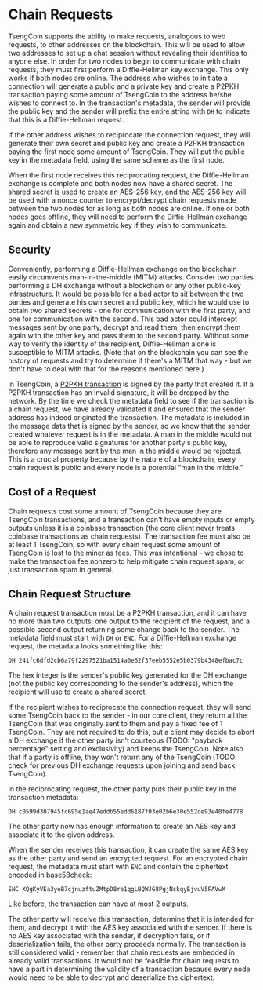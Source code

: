 # Chain Requests

TsengCoin supports the ability to make requests, analogous to web requests, to other addresses on the blockchain. This will be used to allow two addresses to set up a chat session without revealing their identities to anyone else. In order for two nodes to begin to communicate with chain requests, they must first perform a Diffie-Hellman key exchange. This only works if both nodes are online. The address who wishes to initiate a connection will generate a public and a private key and create a P2PKH transaction paying some amount of TsengCoin to the address he/she wishes to connect to. In the transaction's metadata, the sender will provide the public key and the sender will prefix the entire string with `DH` to indicate that this is a Diffie-Hellman request.

If the other address wishes to reciprocate the connection request, they will generate their own secret and public key and create a P2PKH transaction paying the first node some amount of TsengCoin. They will put the public key in the metadata field, using the same scheme as the first node.

When the first node receives this reciprocating request, the Diffie-Hellman exchange is complete and both nodes now have a shared secret. The shared secret is used to create an AES-256 key, and the AES-256 key will be used with a nonce counter to encrypt/decrypt chain requests made between the two nodes for as long as both nodes are online. If one or both nodes goes offline, they will need to perform the Diffie-Hellman exchange again and obtain a new symmetric key if they wish to communicate.

## Security

Conveniently, performing a Diffie-Hellman exchange on the blockchain easily circumvents man-in-the-middle (MITM) attacks. Consider two parties performing a DH exchange without a blockchain or any other public-key infrastructure. It would be possible for a bad actor to sit between the two parties and generate his own secret and public key, which he would use to obtain two shared secrets - one for communication with the first party, and one for communication with the second. This bad actor could intercept messages sent by one party, decrypt and read them, then encrypt them again with the other key and pass them to the second party. Without some way to verify the identity of the recipient, Diffie-Hellman alone is susceptible to MITM attacks. (Note that on the blockchain you can see the history of requests and try to determine if there's a MITM that way - but we don't have to deal with that for the reasons mentioned here.)

In TsengCoin, a [P2PKH transaction](./Transactions.md#pay-to-public-key-hash) is signed by the party that created it. If a P2PKH transaction has an invalid signature, it will be dropped by the network. By the time we check the metadata field to see if the transaction is a chain request, we have already validated it and ensured that the sender address has indeed originated the transaction. The metadata is included in the message data that is signed by the sender, so we know that the sender created whatever request is in the metadata. A man in the middle would not be able to reproduce valid signatures for another party's public key, therefore any message sent by the man in the middle would be rejected. This is a crucial property because by the nature of a blockchain, every chain request is public and every node is a potential "man in the middle."

## Cost of a Request

Chain requests cost some amount of TsengCoin because they are TsengCoin transactions, and a transaction can't have empty inputs or empty outputs unless it is a coinbase transaction (the core client never treats coinbase transactions as chain requests). The transaction fee must also be at least 1 TsengCoin, so with every chain request some amount of TsengCoin is lost to the miner as fees. This was intentional - we chose to make the transaction fee nonzero to help mitigate chain request spam, or just transaction spam in general.

## Chain Request Structure

A chain request transaction must be a P2PKH transaction, and it can have no more than two outputs: one output to the recipient of the request, and a possible second output returning some change back to the sender. The metadata field must start with `DH` or `ENC`. For a Diffie-Hellman exchange request, the metadata looks something like this:

```
DH 241fc6dfd2cb6a79f2297521ba1514a0e62f37eeb5552e5b0379b4348efbac7c
```

The hex integer is the sender's public key generated for the DH exchange (not the public key corresponding to the sender's address), which the recipient will use to create a shared secret.

If the recipient wishes to reciprocate the connection request, they will send some TsengCoin back to the sender - in our core client, they return all the TsengCoin that was originally sent to them and pay a fixed fee of 1 TsengCoin. They are not required to do this, but a client may decide to abort a DH exchange if the other party isn't courteous (TODO: "payback percentage" setting and exclusivity) and keeps the TsengCoin. Note also that if a party is offline, they won't return any of the TsengCoin (TODO: check for previous DH exchange requests upon joining and send back TsengCoin).

In the reciprocating request, the other party puts their public key in the transaction metadata:

```
DH c0599d307945fc695e1ae47eddb55edd6187f03e02b6e30e552ce93e40fe4778
```

The other party now has enough information to create an AES key and associate it to the given address.

When the sender receives this transaction, it can create the same AES key as the other party and send an encrypted request. For an encrypted chain request, the metadata must start with `ENC` and contain the ciphertext encoded in base58check:

```
ENC XQgKyVEa3yeB7cjnuzftuZMtpD8re1qgLBQWJG8PgjNskqyEjvuV5FAVwM
```

Like before, the transaction can have at most 2 outputs.

The other party will receive this transaction, determine that it is intended for them, and decrypt it with the AES key associated with the sender. If there is no AES key associated with the sender, if decryption fails, or if deserialization fails, the other party proceeds normally. The transaction is still considered valid - remember that chain requests are embedded in already valid transactions. It would not be feasible for chain requests to have a part in determining the validity of a transaction because every node would need to be able to decrypt and deserialize the ciphertext.
